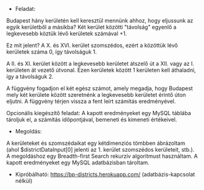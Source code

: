 - Feladat:

Budapest hány kerületén kell keresztül mennünk ahhoz, hogy eljussunk az egyik kerületből a másikba? 
Két kerület közötti "távolság" egyenlő a legkevesebb köztük lévő kerületek számával +1.

Ez mit jelent?
A X. és XVI. kerület szomszédos, ezért a közöttük lévő kerületek száma 0, így távolságuk 1. 

A II. és XI. kerület között a legkevesebb kerületet átszelő út a XII. vagy az I. kerületen át vezető útvonal. Ezen kerületek között 1 kerületen kell áthaladni, így a távolságuk 2.

A függvény fogadjon el két egész számot, amely megadja, hogy Budapest mely két kerülete között szeretnénk a legkevesebb kerületet érintő úton eljutni.
A függvény térjen vissza a fent leírt számítás eredményével.

Opcionális kiegészítő feladat:
A kapott eredményeket egy MySQL táblába tároljuk el, a számítás időpontjával, bemeneti és kimeneti értékeivel.


- Megoldás:

A kerületeket és szomszédaikat egy kétdimenziós tömbben ábrázoltam (ahol $districtDataInput[0] jelenti az 1. kerület szomszédos kerületeit, stb.).
A megoldáshoz egy Breadth-first Search rekurzív algoritmust használtam.
A kapott eredményeket egy MySQL adatbázisban tároltam.

- Kipróbálható: https://bp-districts.herokuapp.com/ (adatbázis-kapcsolat nélkül)
